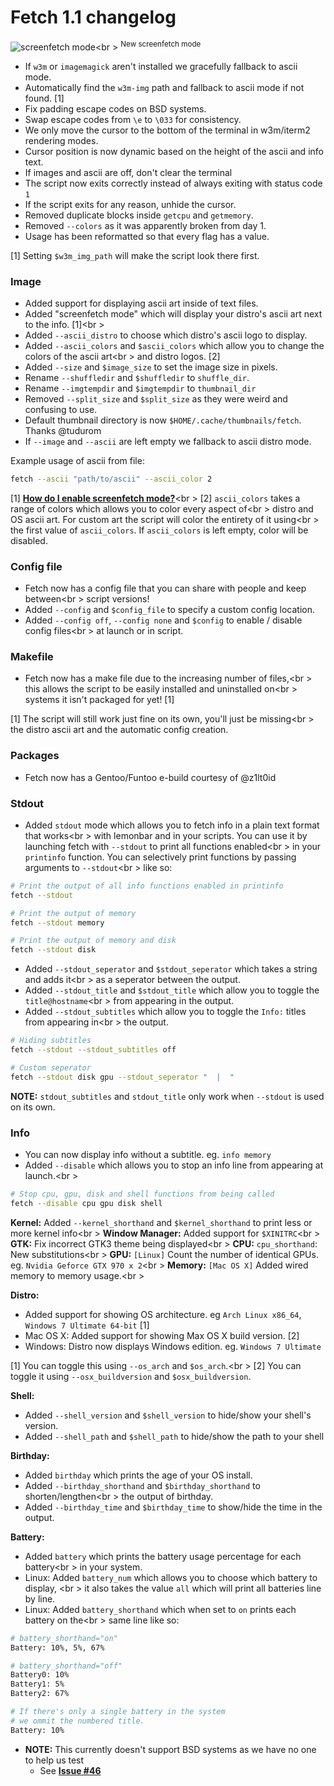 # Fetch 1.1 changelog

![screenfetch mode](http://i.imgur.com/nW3HiNP.png)<br \>
<sup>New screenfetch mode</sup>

- If `w3m` or `imagemagick` aren't installed we gracefully fallback to ascii mode.
- Automatically find the `w3m-img` path and fallback to ascii mode if not found. \[1\]
- Fix padding escape codes on BSD systems.
- Swap escape codes from `\e` to `\033` for consistency.
- We only move the cursor to the bottom of the terminal in w3m/iterm2 rendering modes.
- Cursor position is now dynamic based on the height of the ascii and info text.
- If images and ascii are off, don't clear the terminal
- The script now exits correctly instead of always exiting with status code `1`
- If the script exits for any reason, unhide the cursor.
- Removed duplicate blocks inside `getcpu` and `getmemory`.
- Removed `--colors` as it was apparently broken from day 1.
- Usage has been reformatted so that every flag has a value.

\[1\] Setting `$w3m_img_path` will make the script look there first.

### Image

- Added support for displaying ascii art inside of text files.
- Added "screenfetch mode" which will display your distro's ascii art next to the info. \[1\]<br \>
- Added `--ascii_distro` to choose which distro's ascii logo to display.
- Added `--ascii_colors` and `$ascii_colors` which allow you to change the colors of the ascii art<br \>
and distro logos. \[2\]
- Added `--size` and `$image_size` to set the image size in pixels.
- Rename `--shuffledir` and `$shuffledir` to `shuffle_dir`.
- Rename `--imgtempdir` and `$imgtempdir` to `thumbnail_dir`
- Removed `--split_size` and `$split_size` as they were weird and confusing to use.
- Default thumbnail directory is now `$HOME/.cache/thumbnails/fetch`. Thanks @tudurom
- If `--image` and `--ascii` are left empty we fallback to ascii distro mode.

Example usage of ascii from file:

```sh
fetch --ascii "path/to/ascii" --ascii_color 2

```

\[1\] **[How do I enable screenfetch mode?](http://github.com/dylanaraps/fetch#how-do-i-enable-screenfetch-mode)**<br \>
\[2\] `ascii_colors` takes a range of colors which allows you to color every aspect of<br \>
distro and OS ascii art. For custom art the script will color the entirety of it using<br \>
the first value of `ascii_colors`. If `ascii_colors` is left empty, color will be disabled.


### Config file

- Fetch now has a config file that you can share with people and keep between<br \>
script versions!
- Added `--config` and `$config_file` to specify a custom config location.
- Added `--config off`, `--config none` and `$config` to enable / disable config files<br \>
at launch or in script.


### Makefile

- Fetch now has a make file due to the increasing number of files,<br \>
this allows the script to be easily installed and uninstalled on<br \>
systems it isn't packaged for yet! \[1\]

\[1\] The script will still work just fine on its own, you'll just be missing<br \>
the distro ascii art and the automatic config creation.


### Packages

- Fetch now has a Gentoo/Funtoo e-build courtesy of @z1lt0id


### Stdout

- Added `stdout` mode which allows you to fetch info in a plain text format that works<br \>
with lemonbar and in your scripts. You can use it by launching fetch with `--stdout` to print all functions enabled<br \>
in your `printinfo` function. You can selectively print functions by passing arguments to `--stdout`<br \>
like so:

```sh
# Print the output of all info functions enabled in printinfo
fetch --stdout

# Print the output of memory
fetch --stdout memory

# Print the output of memory and disk
fetch --stdout disk

```

- Added `--stdout_seperator` and `$stdout_seperator` which takes a string and adds it<br \>
as a seperator between the output.
- Added `--stdout_title` and `$stdout_title` which allow you to toggle the `title@hostname`<br \>
from appearing in the output.
- Added `--stdout_subtitles` which allow you to toggle the `Info:` titles from appearing in<br \>
the output.

```sh
# Hiding subtitles
fetch --stdout --stdout_subtitles off

# Custom seperator
fetch --stdout disk gpu --stdout_seperator "  |  "

```

**NOTE:** `stdout_subtitles` and `stdout_title` only work when `--stdout` is used on its own.

### Info

- You can now display info without a subtitle. eg. `info memory`
- Added `--disable` which allows you to stop an info line from appearing at launch.<br \>

```sh
# Stop cpu, gpu, disk and shell functions from being called
fetch --disable cpu gpu disk shell
```

**Kernel:** Added `--kernel_shorthand` and `$kernel_shorthand` to print less or more kernel info<br \>
**Window Manager:** Added support for `$XINITRC`<br \>
**GTK:** Fix incorrect GTK3 theme being displayed<br \>
**CPU:** `cpu_shorthand`: New substitutions<br \>
**GPU:** `[Linux]` Count the number of identical GPUs. eg. `Nvidia Geforce GTX 970 x 2`<br \>
**Memory:** `[Mac OS X]` Added wired memory to memory usage.<br \>

**Distro:**

- Added support for showing OS architecture. eg `Arch Linux x86_64`, `Windows 7 Ultimate 64-bit` \[1\]
- Mac OS X: Added support for showing Max OS X build version. \[2\]
- Windows: Distro now displays Windows edition. eg. `Windows 7 Ultimate`

\[1\] You can toggle this using `--os_arch` and `$os_arch`.<br \>
\[2\] You can toggle it using `--osx_buildversion` and `$osx_buildversion`.

**Shell:**

- Added `--shell_version` and `$shell_version` to hide/show your shell's version.
- Added `--shell_path` and `$shell_path` to hide/show the path to your shell

**Birthday:**

- Added `birthday` which prints the age of your OS install.
- Added `--birthday_shorthand` and `$birthday_shorthand` to shorten/lengthen<br \>
the output of birthday.
- Added `--birthday_time` and `$birthday_time` to show/hide the time in the output.

**Battery:**

- Added `battery` which prints the battery usage percentage for each battery<br \>
in your system.
- Linux: Added `battery_num` which allows you to choose which battery to display, <br \>
it also takes the value `all` which will print all batteries line by line.
- Linux: Added `battery_shorthand` which when set to `on` prints each battery on the<br \>
same line like so:

```sh
# battery_shorthand="on"
Battery: 10%, 5%, 67%

# battery_shorthand="off"
Battery0: 10%
Battery1: 5%
Battery2: 67%

# If there's only a single battery in the system
# we ommit the numbered title.
Battery: 10%
```

- **NOTE:** This currently doesn't support BSD systems as we have no one to help us test
    - See **[Issue #46](https://github.com/dylanaraps/fetch/issues/46)**


